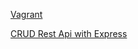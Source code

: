 [Vagrant](https://developer.hashicorp.com/vagrant/docs)

[CRUD Rest Api with Express](https://blog.logrocket.com/crud-rest-api-node-js-express-postgresql/)
